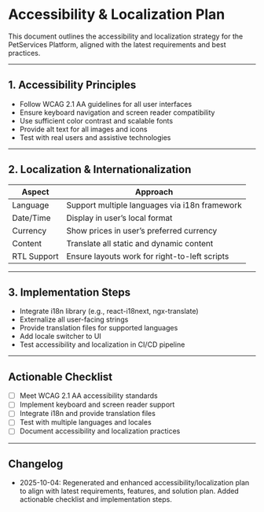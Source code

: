 # Accessibility & Localization Plan

This document outlines the accessibility and localization strategy for the PetServices Platform, aligned with the latest requirements and best practices.

---

## 1. Accessibility Principles
- Follow WCAG 2.1 AA guidelines for all user interfaces
- Ensure keyboard navigation and screen reader compatibility
- Use sufficient color contrast and scalable fonts
- Provide alt text for all images and icons
- Test with real users and assistive technologies

---

## 2. Localization & Internationalization
| Aspect         | Approach                                      |
|---------------|-----------------------------------------------|
| Language      | Support multiple languages via i18n framework  |
| Date/Time     | Display in user’s local format                 |
| Currency      | Show prices in user’s preferred currency       |
| Content       | Translate all static and dynamic content       |
| RTL Support   | Ensure layouts work for right-to-left scripts  |

---

## 3. Implementation Steps
- Integrate i18n library (e.g., react-i18next, ngx-translate)
- Externalize all user-facing strings
- Provide translation files for supported languages
- Add locale switcher to UI
- Test accessibility and localization in CI/CD pipeline

---

## Actionable Checklist
- [ ] Meet WCAG 2.1 AA accessibility standards
- [ ] Implement keyboard and screen reader support
- [ ] Integrate i18n and provide translation files
- [ ] Test with multiple languages and locales
- [ ] Document accessibility and localization practices

---

## Changelog
- 2025-10-04: Regenerated and enhanced accessibility/localization plan to align with latest requirements, features, and solution plan. Added actionable checklist and implementation steps.
